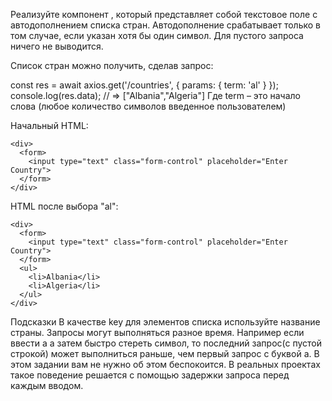 Реализуйте компонент <Autocomplete />, который представляет собой текстовое поле с автодополнением списка стран. Автодополнение срабатывает только в том случае, если указан хотя бы один символ. Для пустого запроса ничего не выводится.

Список стран можно получить, сделав запрос:

const res = await axios.get('/countries', { params: { term: 'al' } });
console.log(res.data); // => ["Albania","Algeria"]
Где term – это начало слова (любое количество символов введенное пользователем)

Начальный HTML:
```
<div>
  <form>
    <input type="text" class="form-control" placeholder="Enter Country">
  </form>
</div>
```
HTML после выбора "al":
```
<div>
  <form>
    <input type="text" class="form-control" placeholder="Enter Country">
  </form>
  <ul>
    <li>Albania</li>
    <li>Algeria</li>
  </ul>
</div>
```
Подсказки
В качестве key для элементов списка используйте название страны.
Запросы могут выполняться разное время. Например если ввести a а затем быстро стереть символ, то последний запрос(с пустой строкой) может выполниться раньше, чем первый запрос с буквой a. В этом задании вам не нужно об этом беспокоится. В реальных проектах такое поведение решается с помощью задержки запроса перед каждым вводом.
